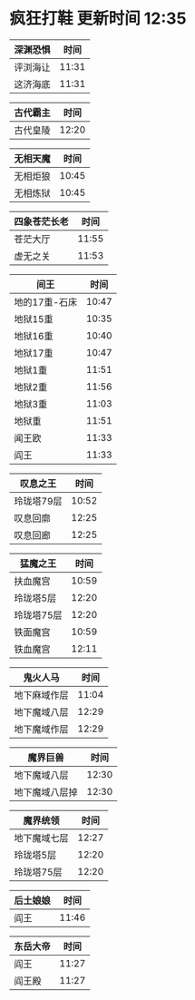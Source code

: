 # 疯狂打鞋 更新时间 12:35

| 深渊恐惧   | 时间    |
|--------|-------|
| 评浏海让 | 11:31 |
| 这济海底 | 11:31 |

| 古代霸主   | 时间    |
|--------|-------|
| 古代皇陵 | 12:20 |

| 无相天魔   | 时间    |
|--------|-------|
| 无相炬狼 | 10:45 |
| 无相炼狱 | 10:45 |

| 四象苍茫长老   | 时间    |
|--------|-------|
| 苍茫大厅 | 11:55 |
| 虚无之关 | 11:53 |

| 间王   | 时间    |
|--------|-------|
| 地的17重-石床 | 10:47 |
| 地狱15重 | 10:35 |
| 地狱16重 | 10:40 |
| 地狱17重 | 10:47 |
| 地狱1重 | 11:51 |
| 地狱2重 | 11:56 |
| 地狱3重 | 11:03 |
| 地狱重 | 11:51 |
| 闻王欧 | 11:33 |
| 阎王 | 11:33 |

| 叹息之王   | 时间    |
|--------|-------|
| 玲珑塔79层 | 10:52 |
| 叹息回廓 | 12:25 |
| 叹息回廊 | 12:25 |

| 猛魔之王   | 时间    |
|--------|-------|
| 扶血魔宫 | 10:59 |
| 玲珑塔5层 | 12:20 |
| 玲珑塔75层 | 12:20 |
| 铁面魔宫 | 10:59 |
| 铁血魔宫 | 12:11 |

| 鬼火人马   | 时间    |
|--------|-------|
| 地下麻域作层 | 11:04 |
| 地下魔域八层 | 12:29 |
| 地下魔域作层 | 12:29 |

| 魔界巨兽   | 时间    |
|--------|-------|
| 地下魔域八层 | 12:30 |
| 地下魔域八层掉 | 12:30 |

| 魔界统领   | 时间    |
|--------|-------|
| 地下魔域七层 | 12:27 |
| 玲珑塔5层 | 12:20 |
| 玲珑塔75层 | 12:20 |

| 后土娘娘   | 时间    |
|--------|-------|
| 阎王 | 11:46 |

| 东岳大帝   | 时间    |
|--------|-------|
| 阎王 | 11:27 |
| 阎王殿 | 11:27 |